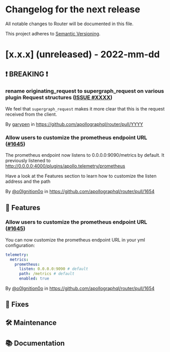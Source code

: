 # Changelog for the next release

All notable changes to Router will be documented in this file.

This project adheres to [Semantic Versioning](https://semver.org/spec/v2.0.0.html).

<!-- <THIS IS AN EXAMPLE, DO NOT REMOVE>

# [x.x.x] (unreleased) - 2022-mm-dd
> Important: X breaking changes below, indicated by **❗ BREAKING ❗**
## ❗ BREAKING ❗
## 🚀 Features
## 🐛 Fixes
## 🛠 Maintenance
## 📚 Documentation

## Example section entry format

### Headline ([Issue #ISSUE_NUMBER](https://github.com/apollographql/router/issues/ISSUE_NUMBER))

Description! And a link to a [reference](http://url)

By [@USERNAME](https://github.com/USERNAME) in https://github.com/apollographql/router/pull/PULL_NUMBER
-->

# [x.x.x] (unreleased) - 2022-mm-dd
## ❗ BREAKING ❗

### rename originating_request to supergraph_request on various plugin Request structures ([ISSUE #XXXX](https://github.com/apollographql/router/issues/XXXX))

We feel that `supergraph_request` makes it more clear that this is the request received from the client.

By [garypen](https://github.com/garypen) in https://github.com/apollographql/router/pull/YYYY

### Allow users to customize the prometheus endpoint URL ([#1645](https://github.com/apollographql/router/issues/1645))

The prometheus endpoint now listens to 0.0.0.0:9090/metrics by default. It previously listened to http://0.0.0.0:4000/plugins/apollo.telemetry/prometheus

Have a look at the Features section to learn how to customize the listen address and the path

By [@o0Ignition0o](https://github.com/@o0Ignition0o) in https://github.com/apollographql/router/pull/1654

## 🚀 Features

### Allow users to customize the prometheus endpoint URL ([#1645](https://github.com/apollographql/router/issues/1645))

You can now customize the prometheus endpoint URL in your yml configuration:

```yml
telemetry:
  metrics:
    prometheus:
      listen: 0.0.0.0:9090 # default
      path: /metrics # default
      enabled: true
```

By [@o0Ignition0o](https://github.com/@o0Ignition0o) in https://github.com/apollographql/router/pull/1654


## 🐛 Fixes
## 🛠 Maintenance
## 📚 Documentation
